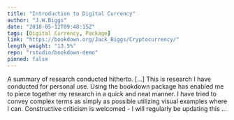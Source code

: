 ```yaml
---
title: "Introduction to Digital Currency"
author: "J.W.Biggs"
date: "2018-05-12T09:48:15Z"
tags: [Digital Currency, Package]
link: "https://bookdown.org/Jack_Biggs/Cryptocurrency/"
length_weight: "13.5%"
repo: "rstudio/bookdown-demo"
pinned: false
---
```


A summary of research conducted hitherto. [...] This is research I have conducted for personal use. Using the bookdown package has enabled me to piece together my research in a quick and neat manner. I have tried to convey complex terms as simply as possible utilizing visual examples where I can. Constructive criticism is welcomed - I will regularly be updating this ...
